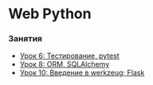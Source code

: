 # Web Python


### Занятия

- [Урок 6: Тестирование, pytest](lessons/lesson.6/)
- [Урок 8: ORM, SQLAlchemy](lessons/lesson.8/)
- [Урок 10: Введение в werkzeug; Flask](lessons/lesson.10/)
